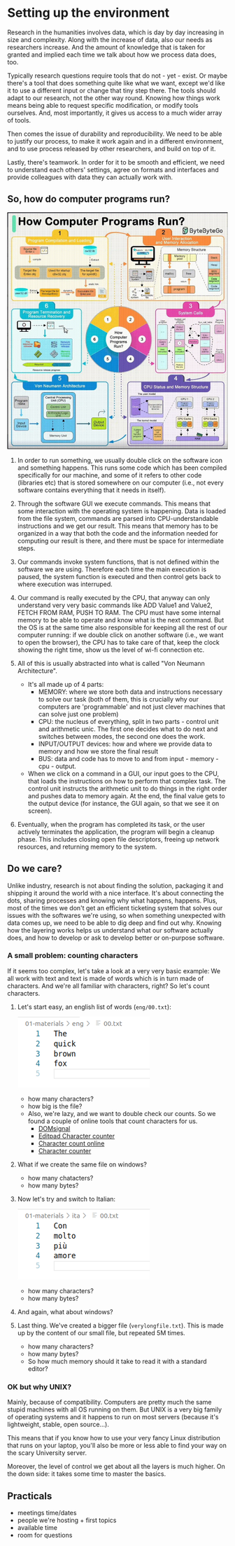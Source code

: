 # Setting up the environment

Research in the humanities involves data, which is day by day increasing in size and complexity.
Along with the increase of data, also our needs as researchers increase. And the amount of knowledge that is taken for granted and implied each time we talk about how we process data does, too.

Typically research questions require tools that do not - yet - exist. Or maybe there's a tool that does something quite like what we want, except we'd like it to use a different input or change that tiny step there. The tools should adapt to our research, not the other way round. Knowing how things work means being able to request specific modification, or modify tools ourselves. And, most importantly, it gives us access to a much wider array of tools.

Then comes the issue of durability and reproducibility. We need to be able to justify our process, to make it work again and in a different environment, and to use process released by other researchers, and build on top of it.

Lastly, there's teamwork. In order for it to be smooth and efficient, we need to understand each others' settings, agree on formats and interfaces and provide colleagues with data they can actually work with.


## So, how do computer programs run?

![How do computer programs run?](../01-materials/imgs/how-programs-run.jpg)

1. In order to run something, we usually double click on the software icon and something happens. This runs some code which has been compiled specifically for our machine, and some of it refers to other code (libraries etc) that is stored somewhere on our computer (i.e., not every software contains everything that it needs in itself).

2. Through the software GUI we execute commands. This means that some interaction with the operating system is happening. Data is loaded from the file system, commands are parsed into CPU-understandable instructions and we get our result. This means that memory has to be organized in a way that both the code and the information needed for computing our result is there, and there must be space for intermediate steps.

3. Our commands invoke system functions, that is not defined within the software we are using. Therefore each time the main execution is paused, the system function is executed and then control gets back to where execution was interruped.

4. Our command is really executed by the CPU, that anyway can only understand very very basic commands like ADD Value1 and Value2, FETCH FROM RAM, PUSH TO RAM. The CPU must have some internal memory to be able to operate and know what is the next command. But the OS is at the same time also responsible for keeping all the rest of our computer running: if we double click on another software (i.e., we want to open the browser), the CPU has to take care of that, keep the clock showing the right time, show us the level of wi-fi connection etc.

5. All of this is usually abstracted into what is called "Von Neumann Architecture".
   * It's all made up of 4 parts:
     	- MEMORY: where we store both data and instructions necessary to solve our task (both of them, this is crucially why our computers are 'programmable' and not just clever machines that can solve just one problem)
     	- CPU: the nucleus of everything, split in two parts - control unit and arithmetic unic. The first one decides what to do next and switches between modes, the second one does the work.
     	- INPUT/OUTPUT devices: how and where we provide data to memory and how we store the final result
     	- BUS: data and code has to move to and from input - memory - cpu - output.
   * When we click on a command in a GUI, our input goes to the CPU, that loads the instructions on how to perform that complex task. The control unit instructs the arithmetic unit to do things in the right order and pushes data to memory again. At the end, the final value gets to the output device (for instance, the GUI again, so that we see it on screen).


6. Eventually, when the program has completed its task, or the user actively terminates the application, the program will begin a cleanup phase. This includes closing open file descriptors, freeing up network resources, and returning memory to the system.


## Do we care?

Unlike industry, research is not about finding the solution, packaging it and shipping it around the world with a nice interface.
It's about connecting the dots, sharing processes and knowing why what happens, happens.
Plus, most of the times we don't get an efficient ticketing system that solves our issues with the softwares we're using, so when something unexpected with data comes up, we need to be able to dig deep and find out why.
Knowing how the layering works helps us understand what our software actually does, and how to develop or ask to develop better or on-purpose software.


### A small problem: counting characters

If it seems too complex, let's take a look at a very very basic example:
We all work with text and text is made of words which is in turn made of characters. And we're all familiar with characters, right?
So let's count characters.


1. Let's start easy, an english list of words (`eng/00.txt`):

	![English text](../01-materials/imgs/eng00.png)

   * how many characters?
   * how big is the file?
   * Also, we're lazy, and we want to double check our counts.
  	So we found a couple of online tools that count characters for us.
		- [DOMsignal](https://domsignal.com/character-count)
     	- [Editpad Character counter](https://www.editpad.org/tool/character-counter)
  		- [Character count online](https://www.charactercountonline.com/)
     	- [Character counter](https://charactercounter.com/)


2. What if we create the same file on windows?

   * how many chatacters?
   * how many bytes?

3. Now let's try and switch to Italian:

	![Italian text](../01-materials/imgs/ita00.png)

	* how many characters?
	* how many bytes?

4. And again, what about windows?

5. Last thing. We've created a bigger file (`verylongfile.txt`). This is made up by the content of our small file, but repeated 5M times.

   * how many characters?
   * how many bytes?
   * So how much memory should it take to read it with a standard editor?



### OK but why UNIX?

Mainly, because of compatibility.
Computers are pretty much the same stupid machines with all OS running on them. But UNIX is a very big family of operating systems and it happens to run on most servers (because it's lightweight, stable, open source...).

This means that if you know how to use your very fancy Linux distribution that runs on your laptop, you'll also be more or less able to find your way on the scary University server.

Moreover, the level of control we get about all the layers is much higher.
On the down side: it takes some time to master the basics.



## Practicals
* meetings time/dates
* people we're hosting + first topics
* available time
* room for questions